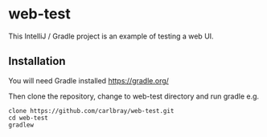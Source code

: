 # web-test
This IntelliJ / Gradle project is an example of testing a web UI.
## Installation
You will need Gradle installed https://gradle.org/

Then clone the repository, change to web-test directory and run gradle e.g. 
```
clone https://github.com/carlbray/web-test.git
cd web-test
gradlew
```

